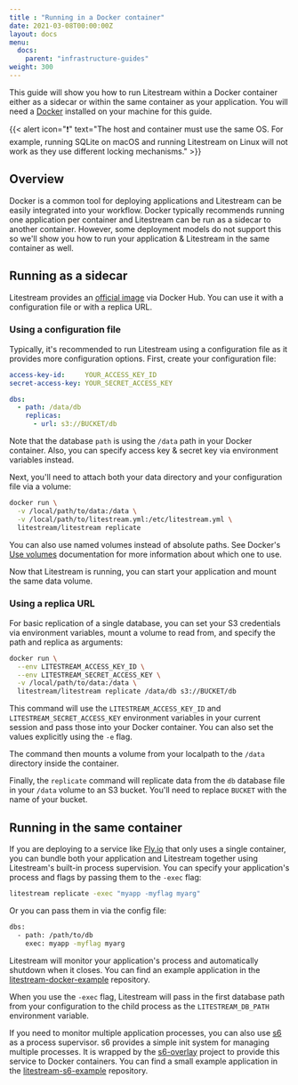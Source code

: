 ```yaml
---
title : "Running in a Docker container"
date: 2021-03-08T00:00:00Z
layout: docs
menu:
  docs:
    parent: "infrastructure-guides"
weight: 300
---
```


This guide will show you how to run Litestream within a Docker container either
as a sidecar or within the same container as your application. You will need a
[Docker][docker] installed on your machine for this guide.

{{< alert icon="❗️" text="The host and container must use the same OS. For example, running SQLite on macOS and running Litestream on Linux will not work as they use different locking mechanisms." >}}


[docker]: https://www.docker.com/


## Overview

Docker is a common tool for deploying applications and Litestream can be easily
integrated into your workflow. Docker typically recommends running one
application per container and Litestream can be run as a sidecar to another
container. However, some deployment models do not support this so we'll show
you how to run your application & Litestream in the same container as well.


## Running as a sidecar

Litestream provides an [official image][image] via Docker Hub. You can use it
with a configuration file or with a replica URL.


### Using a configuration file

Typically, it's recommended to run Litestream using a configuration file as it
provides more configuration options. First, create your configuration file:

```yml
access-key-id:     YOUR_ACCESS_KEY_ID
secret-access-key: YOUR_SECRET_ACCESS_KEY

dbs:
  - path: /data/db
    replicas:
      - url: s3://BUCKET/db
```

Note that the database `path` is using the `/data` path in your Docker container.
Also, you can specify access key & secret key via environment variables instead.

Next, you'll need to attach both your data directory and your configuration
file via a volume:

```sh
docker run \
  -v /local/path/to/data:/data \
  -v /local/path/to/litestream.yml:/etc/litestream.yml \
  litestream/litestream replicate
```

You can also use named volumes instead of absolute paths. See Docker's [Use
volumes][volumes] documentation for more information about which one to use.

Now that Litestream is running, you can start your application and mount the
same data volume.


### Using a replica URL

For basic replication of a single database, you can set your S3 credentials via
environment variables, mount a volume to read from, and specify the path and
replica as arguments:

```sh
docker run \
  --env LITESTREAM_ACCESS_KEY_ID \
  --env LITESTREAM_SECRET_ACCESS_KEY \
  -v /local/path/to/data:/data \
  litestream/litestream replicate /data/db s3://BUCKET/db
```

This command will use the `LITESTREAM_ACCESS_KEY_ID` and `LITESTREAM_SECRET_ACCESS_KEY`
environment variables in your current session and pass those into your Docker
container. You can also set the values explicitly using the `-e` flag.

The command then mounts a volume from your localpath to the `/data` directory
inside the container.

Finally, the `replicate` command will replicate data from the `db` database file
in your `/data` volume to an S3 bucket. You'll need to replace `BUCKET` with the
name of your bucket.

[image]: https://hub.docker.com/r/litestream/litestream



## Running in the same container

If you are deploying to a service like [Fly.io][fly] that only uses a single
container, you can bundle both your application and Litestream together using
Litestream's built-in process supervision. You can specify your application's
process and flags by passing them to the `-exec` flag:

```sh
litestream replicate -exec "myapp -myflag myarg"
```

Or you can pass them in via the config file:

```sh
dbs:
  - path: /path/to/db
    exec: myapp -myflag myarg
```

Litestream will monitor your application's process and automatically shutdown
when it closes. You can find an example application in the
[litestream-docker-example][] repository.

When you use the `-exec` flag, Litestream will pass in the first database path
from your configuration to the child process as the `LITESTREAM_DB_PATH`
environment variable.

If you need to monitor multiple application processes, you can also use [s6][]
as a process supervisor. s6 provides a simple init system for managing multiple
processes. It is wrapped by the [s6-overlay] project to provide this service to
Docker containers. You can find a small example application in the
[litestream-s6-example][] repository. 

[fly]: https://fly.io/
[litestream-docker-example]: https://github.com/benbjohnson/litestream-docker-example
[s6]: http://skarnet.org/software/s6
[s6-overlay]: https://github.com/just-containers/s6-overlay
[litestream-s6-example]: https://github.com/benbjohnson/litestream-s6-example
[volumes]: https://docs.docker.com/storage/volumes/
